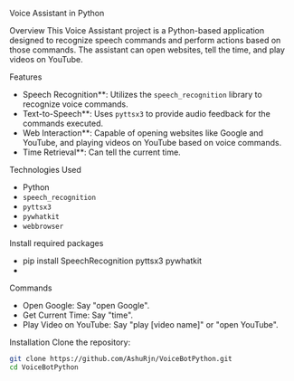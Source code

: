  Voice Assistant in Python

Overview
This Voice Assistant project is a Python-based application designed to recognize speech commands and perform actions based on those commands. The assistant can open websites, tell the time, and play videos on YouTube.

Features
- Speech Recognition**: Utilizes the `speech_recognition` library to recognize voice commands.
- Text-to-Speech**: Uses `pyttsx3` to provide audio feedback for the commands executed.
- Web Interaction**: Capable of opening websites like Google and YouTube, and playing videos on YouTube based on voice commands.
- Time Retrieval**: Can tell the current time.

Technologies Used
- Python
- `speech_recognition`
- `pyttsx3`
- `pywhatkit`
- `webbrowser`

Install required packages
- pip install SpeechRecognition pyttsx3 pywhatkit
- 
Commands
- Open Google: Say "open Google".
- Get Current Time: Say "time".
- Play Video on YouTube: Say "play [video name]" or "open YouTube".

Installation
Clone the repository:
   ```bash
   git clone https://github.com/AshuRjn/VoiceBotPython.git
   cd VoiceBotPython
